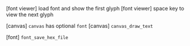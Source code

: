 [font viewer] load font and show the first glyph
[font viewer] space key to view the next glyph

[canvas] `canvas` has optional `font`
[canvas] `canvas_draw_text`

[font] `font_save_hex_file`

